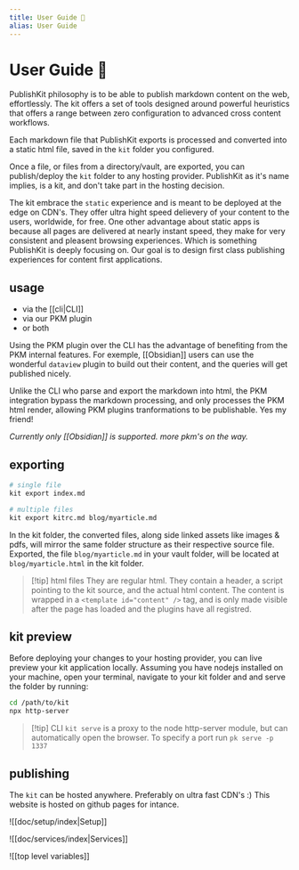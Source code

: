 ```yaml
---
title: User Guide 📘
alias: User Guide
---
```

# User Guide 📘

PublishKit philosophy is to be able to publish markdown content on the web, effortlessly. The kit offers a set of tools designed around powerful heuristics that offers a range between zero configuration to advanced cross content workflows.

Each markdown file that PublishKit exports is processed and converted into a static html file, saved in the `kit` folder you configured.

Once a file, or files from a directory/vault, are exported, you can publish/deploy the `kit` folder to any hosting provider. PublishKit as it's name implies, is a kit, and don't take part in the hosting decision.

The kit embrace the `static` experience and is meant to be deployed at the edge on CDN's. They offer ultra hight speed delievery of your content to the users, worldwide, for free. One other advantage about static apps is because all pages are delivered at nearly instant speed, they make for very consistent and pleasent browsing experiences. Which is something PublishKit is deeply focusing on. Our goal is to design first class publishing experiences for content first applications.

## usage

- via the [[cli|CLI]]
- via our PKM plugin 
- or both

Using the PKM plugin over the CLI has the advantage of benefiting from the PKM internal features. For exemple, [[Obsidian]] users can use the wonderful `dataview` plugin to build out their content, and the queries will get published nicely.

Unlike the CLI who parse and export the markdown into html, the PKM integration bypass the markdown processing, and only processes the PKM html render, allowing PKM plugins tranformations to be publishable. Yes my friend!

*Currently only [[Obsidian]] is supported. more pkm's on the way.*


## exporting

```bash
# single file
kit export index.md

# multiple files
kit export kitrc.md blog/myarticle.md
```

In the kit folder, the converted files, along side linked assets like images & pdfs, will mirror the same folder structure as their respective source file. Exported, the file `blog/myarticle.md` in your vault folder, will be located at  `blog/myarticle.html` in the kit folder.

> [!tip] html files
> They are regular html. They contain a header, a script pointing to the kit source, and the actual html content. The content is wrapped in a `<template id="content" />` tag, and is only made visible after the page has loaded and the plugins have all registred.



## kit preview

Before deploying your changes to your hosting provider, you can live preview your kit application locally. Assuming you have nodejs installed on your machine, open your terminal, navigate to your kit folder and and serve the folder by running:

```bash
cd /path/to/kit
npx http-server
```

> [!tip] CLI
>  `kit serve` is a proxy to the node http-server module, but can automatically open the browser. To specify a port run `pk serve -p 1337`

## publishing

The `kit` can be hosted anywhere. 
Preferably on ultra fast CDN's :) 
This website is hosted on github pages for intance.


![[doc/setup/index|Setup]]

![[doc/services/index|Services]]

![[top level variables]]